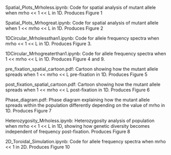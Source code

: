 Spatial_Plots_Mrholess.ipynb: 
Code for spatial analysis of mutant allele when  mrho << 1 << L in 1D. Produces Figure 1

Spatial_Plots_Mrhogreat.ipynb: 
Code for spatial analysis of mutant allele when 1 << mrho << L in 1D. Produces Figure 2

1DCircular_Mrholessthan1.ipynb: 
Code for allele frequency spectra when mrho << 1 << L in 1D. Produces Figure 3.

1DCircular_Mrhogreaterthan1.ipynb: 
Code for allele frequency spectra when 1 << mrho << L in 1D. Produces Figure 4 and 9.

pre_fixation_spatial_cartoon.pdf: 
Cartoon showing how the mutant allele spreads when 1 << mrho << L pre-fixation in 1D. Produces Figure 5

post_fixation_spatial_cartoon.pdf: 
Cartoon showing how the mutant allele spreads when 1 << mrho << L post-fixation in 1D. Produces Figure 6

Phase_diagram.pdf: 
Phase diagram explaining how the mutant allele spreads within the population differently depending on the value of mrho in 1D. Produces Figure 7

Heterozygosity_Mrholess.ipynb: 
Heterozygosity analysis of population when mrho << 1 << L in 1D, showing how genetic diversity becomes independent of frequency post-fixation. Produces Figure 8

2D_Toroidal_Simulation.ipynb:
Code for allele frequency spectra when  mrho << 1 in 2D. Produces Figure 10
